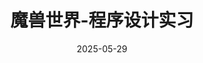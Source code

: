 ---
title: "魔兽世界-程序设计实习"
date: 2025-05-29  # 重要：设置发布日期
link: "https://github.com/Zhaoyi-Tian/World-of-Warcraft-Major-Project"  # 可选，如GitHub地址
status: "public"  # 项目状态标签
description: "北京大学（PKU）程序设计实习魔兽世界大作业与测试数据"
language: "C++"  # 编程语言
language_color: "#f34b7d"  # 语言对应的颜色（参考GitHub配色）
image: "/images/projects/魔兽.png"  # 项目图片路径
featured: false  # 是否为精选项目
---